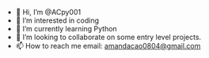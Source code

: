 - 👋 Hi, I’m @ACpy001
- 👀 I’m interested in coding
- 🌱 I’m currently learning Python
- 💞️ I’m looking to collaborate on some entry level projects.
- 📫 How to reach me email: amandacao0804@gmail.com

<!---
ACpy001/ACpy001 is a ✨ special ✨ repository because its `README.md` (this file) appears on your GitHub profile.
You can click the Preview link to take a look at your changes.
--->
